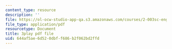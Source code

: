 ```yaml
---
content_type: resource
description: ''
file: https://ol-ocw-studio-app-qa.s3.amazonaws.com/courses/2-003sc-engineering-dynamics-fall-2011/644af5ae6d520dbff686b2f062bd2ffd_1xJJu5p3dD0.pdf
file_type: application/pdf
resourcetype: Document
title: 3play pdf file
uid: 644af5ae-6d52-0dbf-f686-b2f062bd2ffd
---
```

